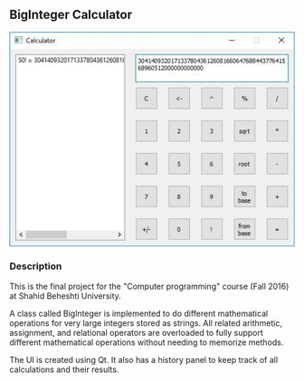 BigInteger Calculator
---------------------
![ui screenshot](https://github.com/am-shb/calculator/raw/master/ui.jpg)

### Description
This is the final project for the "Computer programming" course (Fall 2016) at Shahid Beheshti University.

A class called BigInteger is implemented to do different mathematical operations for very large integers stored as strings. All related arithmetic, assignment, and relational operators are overloaded to fully support different mathematical operations without needing to memorize methods.

The UI is created using Qt. It also has a history panel to keep track of all calculations and their results.
